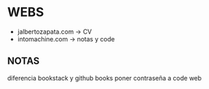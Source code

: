 # WEBS

- jalbertozapata.com -> CV
- intomachine.com -> notas y code

## NOTAS

diferencia bookstack y github books
poner contraseña a code web
